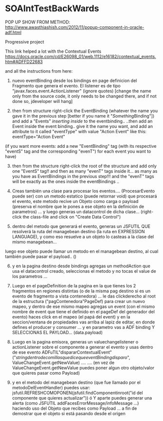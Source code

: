# SOAIntTestBackWards

POP UP SHOW FROM METHOD: http://www.awasthiashish.com/2012/11/popup-component-in-oracle-adf.html

Progressive project


This link helped a lot with the Contextual Events
https://docs.oracle.com/cd/E26098_01/web.1112/e16182/contextual_events.htm#ADFFD22683

and all the instructions from here:

<INICIO>

1) nuevo eventBinding desde los bindings en page definicion del Fragmento que genera el evento. El listener es de tipo "javax.faces.event.ActionListener" (ignore quotes) [change the name only from the source code, it only needs to be changed there, and if not done so, jdeveloper will hang]

2) then from structure right-click the EventBinding (whatever the name you gave it in the previous step [better if you name it "*Something*Binding"]) and add a "Events" *inserting inside* to the eventbinding..
..then add an Event inside the event binding.. give it the name you want, and add an attribute to it called "eventType" with value "Action Event" like this: eventType="Action Event"

(if you want more events: add a new "EventBinding" tag (with its respective "eventS" tag and the corresponding "evenT") for each event you want to have)

3) then from the structure right-click the root of the structure and add only one "EventS" tag!! and then as many "evenT" tags inside it... as many as you have as EventBindings in the previous step!!! and the "evenT" tags will be exactly as the ones inside the eventBindings ..



4) Creas también una clase para procesar los eventos.... (ProcesarEvento puede ser) con un metodo estatico (puede retornar void) que procesará el evento, este metodo recive un Objeto como carga o payload (preserva el nombre que le pones a ese objeto en la definición de parametros) ... y luego generas un datacontrol de dicha clase... (right-click the class-file and click on "Create Data Control")



5) dentro del metodo que generará el evento, generas un JSFUTIL QUE resolverá la ruta del managebean destino (la ruta en EXPRESSION LANGUAGE), y como eso resuelve a un objeto lo casteas a la clase del mismo managebean... 

luego ese objeto puede llamar un metodo en el managebean destino, al cual también puede pasar el payload.. ()



6) y en la pagina destino desde bindings agregas un methodAction  que usa el datacontrol creado, seleccionas el metodo y no tocas el value de los parametros ...



7) Luego en el pageDefinition de la pagina en la que tienes los 2 fragmentos en regiones distintas (o de la misma pag destino si es un evento de fragmento a vista contenedora) ... le das clickderecho al root de la estructura ("pagContenedora"PageDef) para crear un nuevo mapeo, y dentro de ese mismo mapeo agregas un event (con el mismo nombre de event que tiene el definido en el pageDef del generador del evento) haces click en el mapeo (el papá del event) y en la seccion/ventana de propiedades vas arriba al lapiz de editar, en donde defines el producer y consumer ...  y en parametro vas a ADF binding Y SELECCIONAS EL PAYLOAD... (data.payload)



8) Luego en la pagina emisora, generas un  valuechangelistener o actionListener sobre el componente a generar el evento y usas dentro de ese evento ADFuTIL"dispararContextualEvent" ("*stringdentrodecomillasquedicequeeventBindingdisparo*", ValueChangeEvent.getNewValue) ....
.... (en vez de ValueChangeEvent.getNewValue puedes poner algun otro objeto/valor que quieres pasar como Payload)



9) y en el metodo del managebean destino (que fue llamado por el metodoDelEventHandler) puedes usar:
 jsfutil.REFRESHCOMOPONEN(jsfutil.findComponentinroot("id del componente que quieres actualizar"))
ó
 Y aparte puedes generar una alerta (como JSFUTIL addFacesErrorMessage/infoMessage ...) haciendo uso del Objeto que recibes como Payload ... a fin de demostrar que el objeto si está pasando desde el origen


<FIN>
